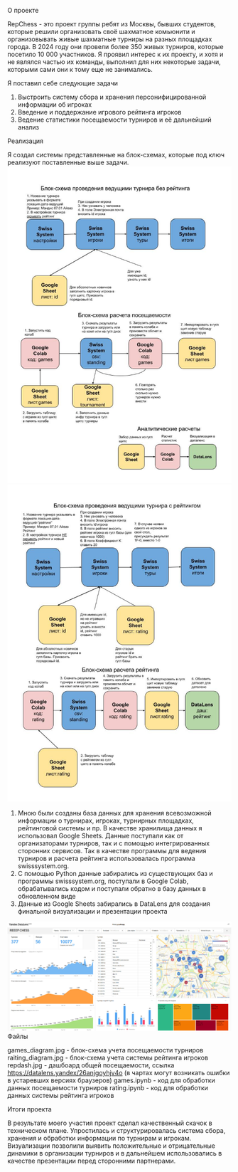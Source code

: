 О проекте

RepChess - это проект группы ребят из Москвы, бывших студентов, которые решили организовать своё шахматное комьюнити и организовывать живые шахматные турниры на разных площадках города. В 2024 году они провели более 350 живых турниров, которые посетило 10 000 участников. Я проявил интерес к их проекту, и хотя и не являлся частью их команды, выполнил для них некоторые задачи, которыми сами они к тому еще не занимались. 

Я поставил себе следующие задачи
1. Выстроить систему сбора и хранения персонифицированной информации об игроках 
2. Введение и поддержание игрового рейтинга игроков
3. Ведение статистики посещаемости турниров и её дальнейший анализ 

Реализация

Я создал системы представленные на блок-схемах, которые под ключ реализуют поставленные выше задачи.
<img src="images/games_diagram.jpg" alt="репдаш" width="600">
<img src="images/raiting_diagram.jpg" alt="репдаш" width="600">

 1. Мною были созданы база данных для хранения всевозможной информации о турнирах, игроках, турнирных площадках, рейтинговой системы и пр. В качестве хранилища данных я использовал Google Sheets. Данные поступали как от организаторами турниров, так и с помощью интегрированных сторонних сервисов. Так в качестве программы для ведения турниров и расчета рейтинга использовалась программа swisssystem.org.
 2. С помощью Python данные забирались из существующих баз и программы swisssystem.org, поступали в Google Colab, обрабатывались кодом и поступали обратно в базу данных в обновленном виде
 3. Данные из Google Sheets забирались в DataLens для создания финальной визуализации и презентации проекта
<img src="images/repdash.jpg" alt="репдаш" width="1000">
Файлы

games_diagram.jpg - блок-схема учета посещаемости турниров
raiting_diagram.jpg - блок-схема учета системы рейтинга игроков
repdash.jpg - дашбоард общей посещаемости, ссылка https://datalens.yandex/26anjgoyhjv4o (в чартах могут возникать ошибки в устаревших версиях браузеров)
games.ipynb - код для обработки данных посещаемости турниров
rating.ipynb - код для обработки данных системы рейтинга игроков

Итоги проекта

В результате моего участия проект сделал качественный скачок в техническом плане. Упростилась и структурировалась система сбора, хранения и обработки информации по турнирам и игрокам. Визуализации позволили выявить положительные и отрицательные динамики в организации турниров и в дальнейшем использовались в качестве презентации перед сторонними партнерами.
